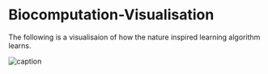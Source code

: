# Biocomputation-Visualisation
The following is a visualisaion of how the nature inspired learning algorithm learns.


![caption](videos/biocomp_vis_vid)

          
